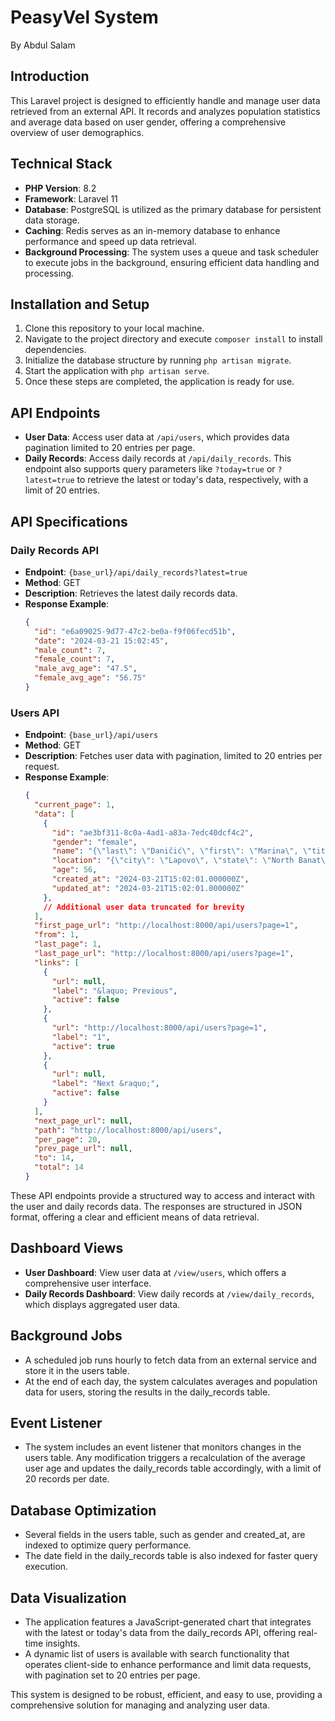 # PeasyVel System
By Abdul Salam

## Introduction
This Laravel project is designed to efficiently handle and manage user data retrieved from an external API. It records and analyzes population statistics and average data based on user gender, offering a comprehensive overview of user demographics.

## Technical Stack
- **PHP Version**: 8.2
- **Framework**: Laravel 11
- **Database**: PostgreSQL is utilized as the primary database for persistent data storage.
- **Caching**: Redis serves as an in-memory database to enhance performance and speed up data retrieval.
- **Background Processing**: The system uses a queue and task scheduler to execute jobs in the background, ensuring efficient data handling and processing.

## Installation and Setup
1. Clone this repository to your local machine.
2. Navigate to the project directory and execute `composer install` to install dependencies.
3. Initialize the database structure by running `php artisan migrate`.
4. Start the application with `php artisan serve`.
5. Once these steps are completed, the application is ready for use.

## API Endpoints
- **User Data**: Access user data at `/api/users`, which provides data pagination limited to 20 entries per page.
- **Daily Records**: Access daily records at `/api/daily_records`. This endpoint also supports query parameters like `?today=true` or `?latest=true` to retrieve the latest or today's data, respectively, with a limit of 20 entries.

## API Specifications

### Daily Records API
- **Endpoint**: `{base_url}/api/daily_records?latest=true`
- **Method**: GET
- **Description**: Retrieves the latest daily records data.
- **Response Example**:
  ```json
  {
    "id": "e6a09025-9d77-47c2-be0a-f9f06fecd51b",
    "date": "2024-03-21 15:02:45",
    "male_count": 7,
    "female_count": 7,
    "male_avg_age": "47.5",
    "female_avg_age": "56.75"
  }
  ```

### Users API
- **Endpoint**: `{base_url}/api/users`
- **Method**: GET
- **Description**: Fetches user data with pagination, limited to 20 entries per request.
- **Response Example**:
  ```json
  {
    "current_page": 1,
    "data": [
      {
        "id": "ae3bf311-8c0a-4ad1-a83a-7edc40dcf4c2",
        "gender": "female",
        "name": "{\"last\": \"Daničić\", \"first\": \"Marina\", \"title\": \"Mrs\"}",
        "location": "{\"city\": \"Lapovo\", \"state\": \"North Banat\", \"street\": {\"name\": \"Zlatanovićev Sokak\", \"number\": 3078}, \"country\": \"Serbia\", \"postcode\": 28419, \"timezone\": {\"offset\": \"-6:00\", \"description\": \"Central Time (US & Canada), Mexico City\"}, \"coordinates\": {\"latitude\": \"25.2061\", \"longitude\": \"-135.8494\"}}",
        "age": 56,
        "created_at": "2024-03-21T15:02:01.000000Z",
        "updated_at": "2024-03-21T15:02:01.000000Z"
      },
      // Additional user data truncated for brevity
    ],
    "first_page_url": "http://localhost:8000/api/users?page=1",
    "from": 1,
    "last_page": 1,
    "last_page_url": "http://localhost:8000/api/users?page=1",
    "links": [
      {
        "url": null,
        "label": "&laquo; Previous",
        "active": false
      },
      {
        "url": "http://localhost:8000/api/users?page=1",
        "label": "1",
        "active": true
      },
      {
        "url": null,
        "label": "Next &raquo;",
        "active": false
      }
    ],
    "next_page_url": null,
    "path": "http://localhost:8000/api/users",
    "per_page": 20,
    "prev_page_url": null,
    "to": 14,
    "total": 14
  }
  ```

These API endpoints provide a structured way to access and interact with the user and daily records data. The responses are structured in JSON format, offering a clear and efficient means of data retrieval.

## Dashboard Views
- **User Dashboard**: View user data at `/view/users`, which offers a comprehensive user interface.
- **Daily Records Dashboard**: View daily records at `/view/daily_records`, which displays aggregated user data.

## Background Jobs
- A scheduled job runs hourly to fetch data from an external service and store it in the users table.
- At the end of each day, the system calculates averages and population data for users, storing the results in the daily_records table.

## Event Listener
- The system includes an event listener that monitors changes in the users table. Any modification triggers a recalculation of the average user age and updates the daily_records table accordingly, with a limit of 20 records per date.

## Database Optimization
- Several fields in the users table, such as gender and created_at, are indexed to optimize query performance.
- The date field in the daily_records table is also indexed for faster query execution.

## Data Visualization
- The application features a JavaScript-generated chart that integrates with the latest or today's data from the daily_records API, offering real-time insights.
- A dynamic list of users is available with search functionality that operates client-side to enhance performance and limit data requests, with pagination set to 20 entries per page.

This system is designed to be robust, efficient, and easy to use, providing a comprehensive solution for managing and analyzing user data.